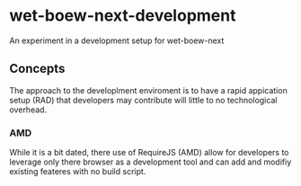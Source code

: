 # wet-boew-next-development
An experiment in a development setup for wet-boew-next

## Concepts
The approach to the developlment enviroment is to have a rapid appication setup (RAD) that developers may contribute will little to no technological overhead.

### AMD 
While it is a bit dated, there use of RequireJS (AMD) allow for developers to leverage only there browser as a development tool and can add and modifiy existing feateres with no build script.

